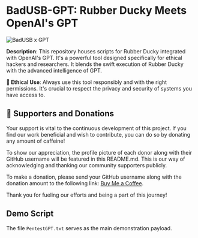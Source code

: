 # BadUSB-GPT: Rubber Ducky Meets OpenAI's GPT

![BadUSB x GPT](https://github.com/ooovenenoso/BadUSB-GPT/blob/main/banner.png)

**Description**: This repository houses scripts for Rubber Ducky integrated with OpenAI's GPT. It's a powerful tool designed specifically for ethical hackers and researchers. It blends the swift execution of Rubber Ducky with the advanced intelligence of GPT.

**🔐 Ethical Use**: Always use this tool responsibly and with the right permissions. It's crucial to respect the privacy and security of systems you have access to.

## 🌟 Supporters and Donations
Your support is vital to the continuous development of this project. If you find our work beneficial and wish to contribute, you can do so by donating any amount of caffeine!

To show our appreciation, the profile picture of each donor along with their GitHub username will be featured in this README.md. This is our way of acknowledging and thanking our community supporters publicly.

To make a donation, please send your GitHub username along with the donation amount to the following link: [Buy Me a Coffee](https://www.buymeacoffee.com/ooovenenoso).

Thank you for fueling our efforts and being a part of this journey!

## Demo Script
The file `PentestGPT.txt` serves as the main demonstration payload.



